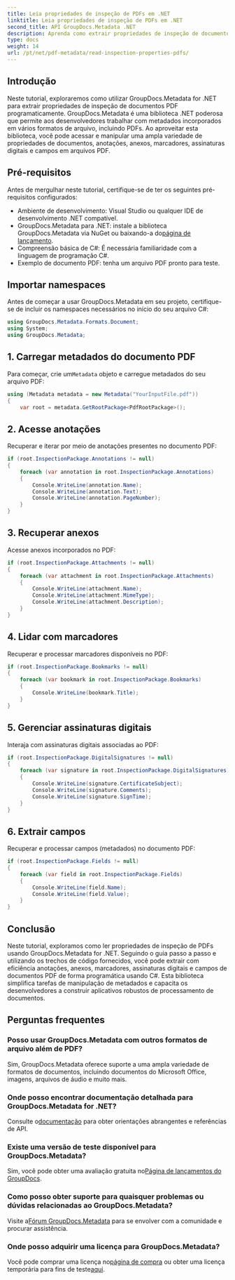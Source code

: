 ```yaml
---
title: Leia propriedades de inspeção de PDFs em .NET
linktitle: Leia propriedades de inspeção de PDFs em .NET
second_title: API GroupDocs.Metadata .NET
description: Aprenda como extrair propriedades de inspeção de documentos PDF usando GroupDocs.Metadata for .NET. Explore anotações, anexos e muito mais.
type: docs
weight: 14
url: /pt/net/pdf-metadata/read-inspection-properties-pdfs/
---
```

## Introdução
Neste tutorial, exploraremos como utilizar GroupDocs.Metadata for .NET para extrair propriedades de inspeção de documentos PDF programaticamente. GroupDocs.Metadata é uma biblioteca .NET poderosa que permite aos desenvolvedores trabalhar com metadados incorporados em vários formatos de arquivo, incluindo PDFs. Ao aproveitar esta biblioteca, você pode acessar e manipular uma ampla variedade de propriedades de documentos, anotações, anexos, marcadores, assinaturas digitais e campos em arquivos PDF.
## Pré-requisitos
Antes de mergulhar neste tutorial, certifique-se de ter os seguintes pré-requisitos configurados:
- Ambiente de desenvolvimento: Visual Studio ou qualquer IDE de desenvolvimento .NET compatível.
-  GroupDocs.Metadata para .NET: instale a biblioteca GroupDocs.Metadata via NuGet ou baixando-a do[página de lançamento](https://releases.groupdocs.com/metadata/net/).
- Compreensão básica de C#: É necessária familiaridade com a linguagem de programação C#.
- Exemplo de documento PDF: tenha um arquivo PDF pronto para teste.

## Importar namespaces
Antes de começar a usar GroupDocs.Metadata em seu projeto, certifique-se de incluir os namespaces necessários no início do seu arquivo C#:
```csharp
using GroupDocs.Metadata.Formats.Document;
using System;
using GroupDocs.Metadata;
```
## 1. Carregar metadados do documento PDF
 Para começar, crie um`Metadata` objeto e carregue metadados do seu arquivo PDF:
```csharp
using (Metadata metadata = new Metadata("YourInputFile.pdf"))
{
    var root = metadata.GetRootPackage<PdfRootPackage>();
```
## 2. Acesse anotações
Recuperar e iterar por meio de anotações presentes no documento PDF:
```csharp
if (root.InspectionPackage.Annotations != null)
{
    foreach (var annotation in root.InspectionPackage.Annotations)
    {
        Console.WriteLine(annotation.Name);
        Console.WriteLine(annotation.Text);
        Console.WriteLine(annotation.PageNumber);
    }
}
```
## 3. Recuperar anexos
Acesse anexos incorporados no PDF:
```csharp
if (root.InspectionPackage.Attachments != null)
{
    foreach (var attachment in root.InspectionPackage.Attachments)
    {
        Console.WriteLine(attachment.Name);
        Console.WriteLine(attachment.MimeType);
        Console.WriteLine(attachment.Description);
    }
}
```
## 4. Lidar com marcadores
Recuperar e processar marcadores disponíveis no PDF:
```csharp
if (root.InspectionPackage.Bookmarks != null)
{
    foreach (var bookmark in root.InspectionPackage.Bookmarks)
    {
        Console.WriteLine(bookmark.Title);
    }
}
```
## 5. Gerenciar assinaturas digitais
Interaja com assinaturas digitais associadas ao PDF:
```csharp
if (root.InspectionPackage.DigitalSignatures != null)
{
    foreach (var signature in root.InspectionPackage.DigitalSignatures)
    {
        Console.WriteLine(signature.CertificateSubject);
        Console.WriteLine(signature.Comments);
        Console.WriteLine(signature.SignTime);
    }
}
```
## 6. Extrair campos
Recuperar e processar campos (metadados) no documento PDF:
```csharp
if (root.InspectionPackage.Fields != null)
{
    foreach (var field in root.InspectionPackage.Fields)
    {
        Console.WriteLine(field.Name);
        Console.WriteLine(field.Value);
    }
}
```

## Conclusão
Neste tutorial, exploramos como ler propriedades de inspeção de PDFs usando GroupDocs.Metadata for .NET. Seguindo o guia passo a passo e utilizando os trechos de código fornecidos, você pode extrair com eficiência anotações, anexos, marcadores, assinaturas digitais e campos de documentos PDF de forma programática usando C#. Esta biblioteca simplifica tarefas de manipulação de metadados e capacita os desenvolvedores a construir aplicativos robustos de processamento de documentos.

## Perguntas frequentes
### Posso usar GroupDocs.Metadata com outros formatos de arquivo além de PDF?
Sim, GroupDocs.Metadata oferece suporte a uma ampla variedade de formatos de documentos, incluindo documentos do Microsoft Office, imagens, arquivos de áudio e muito mais.
### Onde posso encontrar documentação detalhada para GroupDocs.Metadata for .NET?
 Consulte o[documentação](https://reference.groupdocs.com/metadata/net/) para obter orientações abrangentes e referências de API.
### Existe uma versão de teste disponível para GroupDocs.Metadata?
 Sim, você pode obter uma avaliação gratuita no[Página de lançamentos do GroupDocs](https://releases.groupdocs.com/).
### Como posso obter suporte para quaisquer problemas ou dúvidas relacionadas ao GroupDocs.Metadata?
 Visite a[Fórum GroupDocs.Metadata](https://forum.groupdocs.com/c/metadata/14) para se envolver com a comunidade e procurar assistência.
### Onde posso adquirir uma licença para GroupDocs.Metadata?
Você pode comprar uma licença no[página de compra](https://purchase.groupdocs.com/buy) ou obter uma licença temporária para fins de teste[aqui](https://purchase.groupdocs.com/temporary-license/).